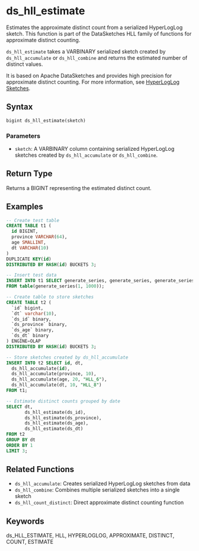 # ds_hll_estimate

Estimates the approximate distinct count from a serialized HyperLogLog sketch. This function is part of the DataSketches HLL family of functions for approximate distinct counting.

`ds_hll_estimate` takes a VARBINARY serialized sketch created by `ds_hll_accumulate` or `ds_hll_combine` and returns the estimated number of distinct values.

It is based on Apache DataSketches and provides high precision for approximate distinct counting. For more information, see [HyperLogLog Sketches](https://datasketches.apache.org/docs/HLL/HllSketches.html).

## Syntax

```Haskell
bigint ds_hll_estimate(sketch)
```

### Parameters

- `sketch`: A VARBINARY column containing serialized HyperLogLog sketches created by `ds_hll_accumulate` or `ds_hll_combine`.

## Return Type

Returns a BIGINT representing the estimated distinct count.

## Examples

```sql
-- Create test table
CREATE TABLE t1 (
  id BIGINT,
  province VARCHAR(64),
  age SMALLINT,
  dt VARCHAR(10)
)
DUPLICATE KEY(id)
DISTRIBUTED BY HASH(id) BUCKETS 3;

-- Insert test data
INSERT INTO t1 SELECT generate_series, generate_series, generate_series % 100, "2024-07-24" 
FROM table(generate_series(1, 1000));

-- Create table to store sketches
CREATE TABLE t2 (
  `id` bigint,
  `dt` varchar(10),
  `ds_id` binary,
  `ds_province` binary,
  `ds_age` binary,
  `ds_dt` binary
) ENGINE=OLAP
DISTRIBUTED BY HASH(id) BUCKETS 3;

-- Store sketches created by ds_hll_accumulate
INSERT INTO t2 SELECT id, dt,
  ds_hll_accumulate(id), 
  ds_hll_accumulate(province, 10), 
  ds_hll_accumulate(age, 20, "HLL_6"), 
  ds_hll_accumulate(dt, 10, "HLL_8") 
FROM t1;

-- Estimate distinct counts grouped by date
SELECT dt, 
       ds_hll_estimate(ds_id), 
       ds_hll_estimate(ds_province), 
       ds_hll_estimate(ds_age), 
       ds_hll_estimate(ds_dt) 
FROM t2 
GROUP BY dt 
ORDER BY 1 
LIMIT 3;
```

## Related Functions

- `ds_hll_accumulate`: Creates serialized HyperLogLog sketches from data
- `ds_hll_combine`: Combines multiple serialized sketches into a single sketch
- `ds_hll_count_distinct`: Direct approximate distinct counting function

## Keywords

ds_HLL_ESTIMATE, HLL, HYPERLOGLOG, APPROXIMATE, DISTINCT, COUNT, ESTIMATE 